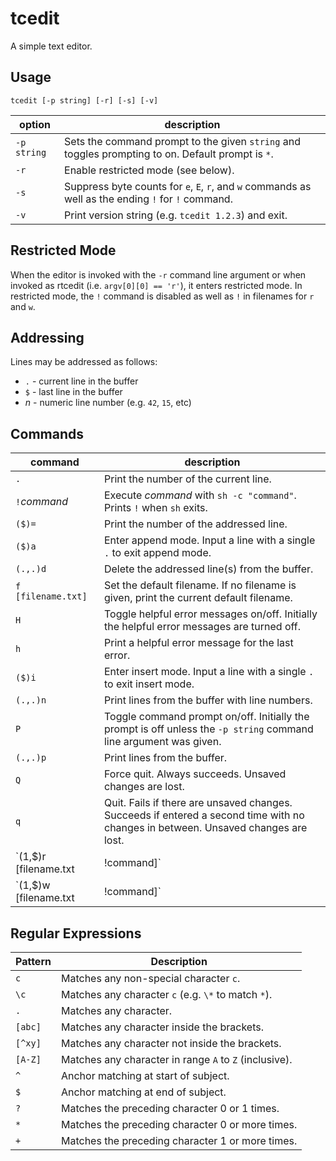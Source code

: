 # tcedit

A simple text editor.

## Usage

```
tcedit [-p string] [-r] [-s] [-v]
```

| option      | description                                                                                         |
| ----------- | --------------------------------------------------------------------------------------------------- |
| `-p string` | Sets the command prompt to the given `string` and toggles prompting to on. Default prompt is `*`.   |
| `-r`        | Enable restricted mode (see below).                                                                 |
| `-s`        | Suppress byte counts for `e`, `E`, `r`, and `w` commands as well as the ending `!` for `!` command. |
| `-v`        | Print version string (e.g. `tcedit 1.2.3`) and exit.                                                |

## Restricted Mode

When the editor is invoked with the `-r` command line argument or when invoked as rtcedit (i.e. `argv[0][0] == 'r'`),
it enters restricted mode. In restricted mode, the `!` command is disabled as well as `!` in filenames for `r` and `w`.

## Addressing

Lines may be addressed as follows:

* `.` - current line in the buffer
* `$` - last line in the buffer
* _n_ - numeric line number (e.g. `42`, `15`, etc)

## Commands

| command                            | description                                                                                                                       |
| ---------------------------------- | --------------------------------------------------------------------------------------------------------------------------------- |
| `.`                                | Print the number of the current line.                                                                                             |
| `!`*command*                       | Execute *command* with `sh -c "command"`. Prints `!` when `sh` exits.                                                             |
| `($)=`                             | Print the number of the addressed line.                                                                                           |
| `($)a`                             | Enter append mode. Input a line with a single `.` to exit append mode.                                                            |
| `(.,.)d`                           | Delete the addressed line(s) from the buffer.                                                                                     |
| `f [filename.txt]`                 | Set the default filename. If no filename is given, print the current default filename.                                            |
| `H`                                | Toggle helpful error messages on/off. Initially the helpful error messages are turned off.                                        |
| `h`                                | Print a helpful error message for the last error.                                                                                 |
| `($)i`                             | Enter insert mode. Input a line with a single `.` to exit insert mode.                                                            |
| `(.,.)n`                           | Print lines from the buffer with line numbers.                                                                                    |
| `P`                                | Toggle command prompt on/off. Initially the prompt is off unless the `-p string` command line argument was given.                 |
| `(.,.)p`                           | Print lines from the buffer.                                                                                                      |
| `Q`                                | Force quit. Always succeeds. Unsaved changes are lost.                                                                            |
| `q`                                | Quit. Fails if there are unsaved changes. Succeeds if entered a second time with no changes in between. Unsaved changes are lost. |
| `(1,$)r [filename.txt | !command]` | Read the text of a file into the buffer. A filename must be given if one has not been set (either via cmd line args or `f`).      |
| `(1,$)w [filename.txt | !command]` | Write the text to a file. A filename must be given if one has not been set (either via cmd line args or `f`).                     |

## Regular Expressions

| Pattern | Description                                            |
| ------- | ------------------------------------------------------ |
| `c`     | Matches any non-special character `c`.                 |
| `\c`    | Matches any character `c` (e.g. `\*` to match `*`).    |
| `.`     | Matches any character.                                 |
| `[abc]` | Matches any character inside the brackets.             |
| `[^xy]` | Matches any character not inside the brackets.         |
| `[A-Z]` | Matches any character in range `A` to `Z` (inclusive). |
| `^`     | Anchor matching at start of subject.                   |
| `$`     | Anchor matching at end of subject.                     |
| `?`     | Matches the preceding character 0 or 1 times.          |
| `*`     | Matches the preceding character 0 or more times.       |
| `+`     | Matches the preceding character 1 or more times.       |
